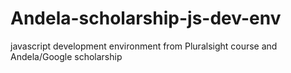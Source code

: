 # Andela-scholarship-js-dev-env
javascript development environment from Pluralsight course and Andela/Google scholarship
